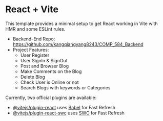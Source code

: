 # React + Vite

This template provides a minimal setup to get React working in Vite with HMR and some ESLint rules.

- Backend-End Repo: https://github.com/kangqiangyang8243/COMP_584_Backend
- Project Features:
  - User Register
  - User SignIn & SignOut
  - Post and Browser Blog
  - Make Comments on the Blog
  - Delete Blog
  - Check User is Online or not
  - Search Blogs with keywords or Categories
    
  

Currently, two official plugins are available:

- [@vitejs/plugin-react](https://github.com/vitejs/vite-plugin-react/blob/main/packages/plugin-react/README.md) uses [Babel](https://babeljs.io/) for Fast Refresh
- [@vitejs/plugin-react-swc](https://github.com/vitejs/vite-plugin-react-swc) uses [SWC](https://swc.rs/) for Fast Refresh
